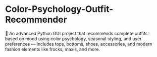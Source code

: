 # Color-Psychology-Outfit-Recommender
🌈 An advanced Python GUI project that recommends complete outfits based on mood using color psychology, seasonal styling, and user preferences — includes tops, bottoms, shoes, accessories, and modern fashion elements like frocks, maxis, and more.
